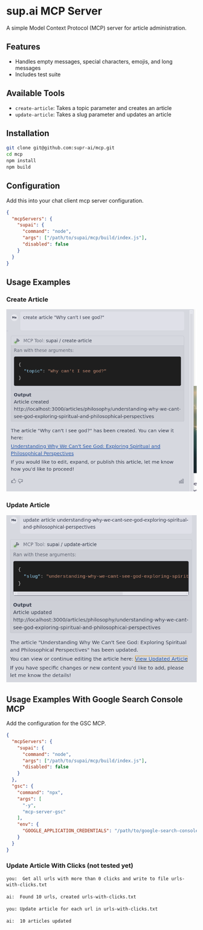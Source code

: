 # sup.ai MCP Server

A simple Model Context Protocol (MCP) server for article administration.

## Features

- Handles empty messages, special characters, emojis, and long messages
- Includes test suite

## Available Tools

- `create-article`: Takes a topic parameter and creates an article
- `update-article`: Takes a slug parameter and updates an article

## Installation

```bash
git clone git@github.com:supr-ai/mcp.git
cd mcp
npm install
npm build
```

## Configuration

Add this into your chat client mcp server configuration.  

```json
{
  "mcpServers": {
    "supai": {
      "command": "node",
      "args": ["/path/to/supai/mcp/build/index.js"],
      "disabled": false
    }
  }
}
```

## Usage Examples

### Create Article
![create-article.png](images/create-article.png)

### Update Article
![update-article.png](images/update-article.png)

## Usage Examples With Google Search Console MCP

Add the configuration for the GSC MCP. 

```json
{
  "mcpServers": {
    "supai": {
      "command": "node",
      "args": ["/path/to/supai/mcp/build/index.js"],
      "disabled": false
    }
  },
  "gsc": {
    "command": "npx",
    "args": [
      "-y",
      "mcp-server-gsc"
    ],
    "env": {
      "GOOGLE_APPLICATION_CREDENTIALS": "/path/to/google-search-console-mcp.json"
    }
  }
}
```

### Update Article With Clicks (not tested yet)

```
you:  Get all urls with more than 0 clicks and write to file urls-with-clicks.txt

ai:  Found 10 urls, created urls-with-clicks.txt

you: Update article for each url in urls-with-clicks.txt

ai:  10 articles updated



```